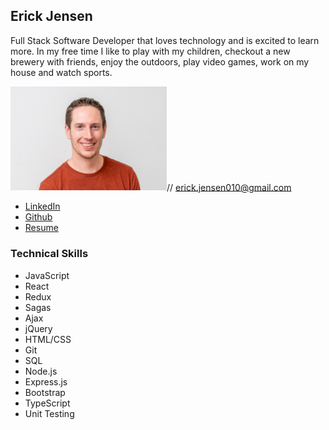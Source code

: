 ## Erick Jensen
Full Stack Software Developer that loves technology and is excited to learn more. In my free time I like to play with my children, checkout a new brewery with friends, enjoy the outdoors, play video games, work on my house and watch sports. 

<img src="/images/ErickJensen.jpg" width="250">//
<erick.jensen010@gmail.com>
* [LinkedIn](https://www.linkedin.com/in/erick-jensen-546069136)
* [Github](https://github.com/ErickDJensen)
* [Resume](https://docs.google.com/document/d/1wh4ZGgGvXGLOV-cEASPS-v7T9CFN9pz_nYzzNzAPjcM/edit?usp=sharing)

### Technical Skills
* JavaScript		
* React
* Redux
* Sagas
* Ajax
* jQuery
* HTML/CSS
* Git
* SQL
* Node.js
* Express.js
* Bootstrap
* TypeScript
* Unit Testing
